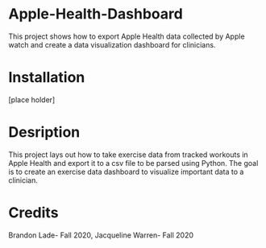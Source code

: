 # Apple-Health-Dashboard
This project shows how to export Apple Health data collected by Apple watch and create a data visualization dashboard for clinicians.

# Installation
[place holder]

# Desription
This project lays out how to take exercise data from tracked workouts in Apple Health and export it to a csv file to be parsed using Python. The goal is to create an exercise data dashboard to visualize important data to a clinician.

# Credits
Brandon Lade- Fall 2020, Jacqueline Warren- Fall 2020